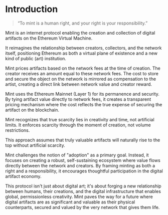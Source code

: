 # Introduction

> “To mint is a human right, and your right is your responsibility.”

Mint is an internet protocol enabling the creation and collection of
digital artifacts on the Ethereum Virtual Machine.

It reimagines the relationship between creators, collectors,
and the network itself, positioning Ethereum as both a virtual
plane of existence and a new kind of public (art) institution.

Mint prices artifacts based on the network fees at the time of creation.
The creator receives an amount equal to these network fees.
The cost to store and secure the object on the network is mirrored as
compensation to the artist, creating a direct link
between network value and creator reward.

Mint uses the Ethereum Mainnet (Layer 1) for its permanence and security.
By tying artifact value directly to network fees, it creates a transparent
pricing mechanism where the cost reflects the true expense of securing
the artifact on the blockchain.

Mint recognizes that true scarcity lies in creativity and time,
not artificial limits. It enforces scarcity through the
moment of creation, not volume restrictions.

This approach assumes that truly valuable artifacts will naturally rise
to the top without artificial scarcity.

Mint challenges the notion of "adoption" as a primary goal.
Instead, it focuses on creating a robust, self-sustaining ecosystem where value
flows directly between the network and creators.
By framing minting as both a right and a responsibility, it encourages thoughtful
participation in the digital artifact economy.

This protocol isn't just about digital art; it's about forging a new relationship
between humans, their creations, and the digital infrastructure that enables global,
permissionless creativity. Mint paves the way for a future where digital artifacts
are as significant and valuable as their physical counterparts,
secured and valued by the very network that gives them life.

